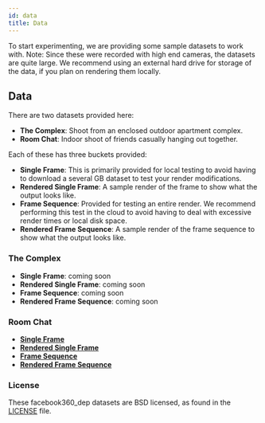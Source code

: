 ```yaml
---
id: data
title: Data
---
```


To start experimenting, we are providing some sample datasets to work with.
Note: Since these were recorded with high end cameras, the datasets are quite large.
We recommend using an external hard drive for storage of the data, if you plan on
rendering them locally.

## Data
There are two datasets provided here:
- **The Complex**: Shoot from an enclosed outdoor apartment complex.
- **Room Chat**: Indoor shoot of friends casually hanging out together.

Each of these has three buckets provided:
- **Single Frame**: This is primarily provided for local testing to avoid having to
download a several GB dataset to test your render modifications.
- **Rendered Single Frame**: A sample render of the frame to show what the output looks like.
- **Frame Sequence**: Provided for testing an entire render. We recommend performing this
test in the cloud to avoid having to deal with excessive render times or local disk space.
- **Rendered Frame Sequence**: A sample render of the frame sequence to show what the output looks like.

### The Complex
- **Single Frame**: coming soon
- **Rendered Single Frame**: coming soon
- **Frame Sequence**: coming soon
- **Rendered Frame Sequence**: coming soon

### Room Chat
- [**Single Frame**](https://facebook360-dep-downloads.s3-us-west-2.amazonaws.com/room_chat/1_frame_unpacked.zip)
- [**Rendered Single Frame**](https://facebook360-dep-downloads.s3-us-west-2.amazonaws.com/room_chat/1_frame_unpacked_rendered.zip)
- [**Frame Sequence**](https://facebook360-dep-downloads.s3-us-west-2.amazonaws.com/room_chat/50_frames_unpacked.zip)
- [**Rendered Frame Sequence**](https://facebook360-dep-downloads.s3-us-west-2.amazonaws.com/room_chat/50_frames_unpacked_rendered.zip)

### License

These facebook360_dep datasets are BSD licensed, as found in the [LICENSE](/LICENSE) file.
